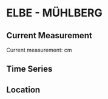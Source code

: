 # ELBE - MÜHLBERG

## Current Measurement

Current measurement: <Value topic="rivers/pegel-online/ELBE/MÜHLBERG/measurementValue"/> cm

## Time Series

<TimeSeries topic="rivers/pegel-online/ELBE/MÜHLBERG/measurementValue" period="week" />

## Location

<WorldMap>
  <Marker lat="51.43734959566872" lon="13.191761890400072" labelTopic="rivers/pegel-online/ELBE/MÜHLBERG" />
</WorldMap>
